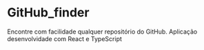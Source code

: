 # GitHub_finder
Encontre com facilidade qualquer repositório do GitHub. Aplicação desenvolvidade com React e TypeScript
